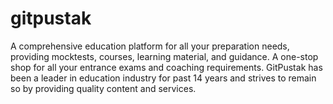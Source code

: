 # gitpustak
A comprehensive education platform for all your preparation needs, providing mocktests, courses, learning material, and guidance.  A one-stop shop for all your entrance exams and coaching requirements.  GitPustak has been a leader in education industry for past 14 years and strives to remain so by providing quality content and services.
